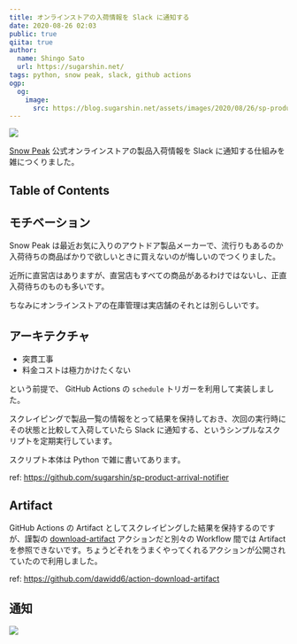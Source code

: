 ```yaml
---
title: オンラインストアの入荷情報を Slack に通知する
date: 2020-08-26 02:03
public: true
qiita: true
author:
  name: Shingo Sato
  url: https://sugarshin.net/
tags: python, snow peak, slack, github actions
ogp:
  og:
    image:
      src: https://blog.sugarshin.net/assets/images/2020/08/26/sp-product-arrival-notifier/main.png
---
```


![](/assets/images/2020/08/26/sp-product-arrival-notifier/main.png)

[Snow Peak](https://www.snowpeak.co.jp/) 公式オンラインストアの製品入荷情報を Slack に通知する仕組みを雑につくりました。

## Table of Contents

## モチベーション

Snow Peak は最近お気に入りのアウトドア製品メーカーで、流行りもあるのか入荷待ちの商品ばかりで欲しいときに買えないのが悔しいのでつくりました。

近所に直営店はありますが、直営店もすべての商品があるわけではないし、正直入荷待ちのものも多いです。

ちなみにオンラインストアの在庫管理は実店舗のそれとは別らしいです。

## アーキテクチャ

- 突貫工事
- 料金コストは極力かけたくない

という前提で、 GitHub Actions の `schedule` トリガーを利用して実装しました。

スクレイピングで製品一覧の情報をとって結果を保持しておき、次回の実行時にその状態と比較して入荷していたら Slack に通知する、というシンプルなスクリプトを定期実行しています。

スクリプト本体は Python で雑に書いてあります。

ref: https://github.com/sugarshin/sp-product-arrival-notifier

## Artifact

GitHub Actions の Artifact としてスクレイピングした結果を保持するのですが、謹製の [download-artifact](https://github.com/actions/download-artifact) アクションだと別々の Workflow 間では Artifact を参照できないです。ちょうどそれをうまくやってくれるアクションが公開されていたので利用しました。

ref: https://github.com/dawidd6/action-download-artifact

## 通知

![](/assets/images/2020/08/26/sp-product-arrival-notifier/notify.png)
